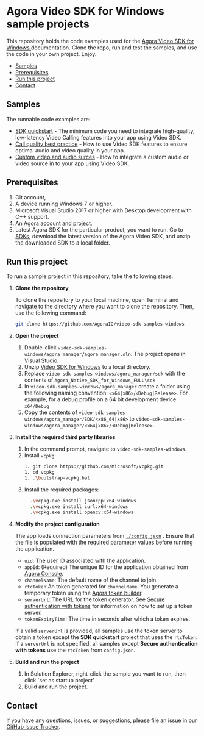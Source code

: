 # Agora Video SDK for Windows sample projects

This repository holds the code examples used for the [Agora Video SDK for Windows ](https://docs.agora.io/en/video-calling/get-started/get-started-sdk?platform=windows) documentation. Clone the repo, run and test the samples, and use the code in your own project. Enjoy.

- [Samples](#samples)
- [Prerequisites](#prerequisites)
- [Run this project](#run-this-project)
- [Contact](#contact)

## Samples

The runnable code examples are:

- [SDK quickstart](./get_started/) - The minimum code you need to integrate high-quality, low-latency Video Calling features into your app using Video SDK.
- [Call quality best practice](./call_quality/) - How to use Video SDK features to ensure optimal audio and video quality in your app. 
- [Custom video and audio surces](./custom_audio_and_video/) - How to integrate a custom audio or video source in to your app using Video SDK.

## Prerequisites
1. Git account,
1. A device running Windows 7 or higher.
1. Microsoft Visual Studio 2017 or higher with Desktop development with C++ support.
1. An [Agora account and project](https://console.agora.io/projects).
1. Latest Agora SDK for the particular product, you want to run.  Go to [SDKs](https://docs.agora.io/en/sdks?platform=windows), download the latest version of the Agora Video SDK, and unzip the downloaded SDK to a local folder.  

## Run this project

To run a sample project in this repository, take the following steps:

1. **Clone the repository**

   To clone the repository to your local machine, open Terminal and navigate to the directory where you want to clone the repository. Then, use the following command:

    ```bash
    git clone https://github.com/AgoraIO/video-sdk-samples-windows
    ```

1. **Open the project**
   1. Double-click `video-sdk-samples-windows/agora_manager/agora_manager.sln`. The project opens in Visual Studio.
   1. Unzip [Video SDK for Windows](https://docs.agora.io/en/sdks?platform=windows) to a local directory.  
   1. Replace `video-sdk-samples-windows/agora_manager/sdk` with the contents of 
      `Agora_Native_SDK_for_Windows_FULL\sdk`
   1. In `video-sdk-samples-windows/agora_manager` create a folder using the following naming convention: `<x64|x86>`/`<Debug|Release>`. For example, for a debug profile on a 64 bit development device: `x64/Debug` 
   1. Copy the contents of `video-sdk-samples-windows/agora_manager/SDK/<x86_64|x86>` to `video-sdk-samples-windows/agora_manager/<x64|x86>/<Debug|Release>`.
   
1. **Install the required third party libraries**

   1. In the command prompt, navigate to `video-sdk-samples-windows`. 
   1. Install `vcpkg`: 
      ```bash
      1. git clone https://github.com/Microsoft/vcpkg.git
      1. cd vcpkg
      1. .\bootstrap-vcpkg.bat
      ```  
   1. Install the required packages:
      ```bash
        .\vcpkg.exe install jsoncpp:x64-windows
        .\vcpkg.exe install curl:x64-windows
        .\vcpkg.exe install opencv:x64-windows
      ```

1. **Modify the project configuration**

   The app loads connection parameters from [`./config.json`](./config.json)
   . Ensure that the file is populated with the required parameter values before running the application.

    - `uid`: The user ID associated with the application.
    - `appId`: (Required) The unique ID for the application obtained from [Agora Console](https://console.agora.io). 
    - `channelName`: The default name of the channel to join.
    - `rtcToken`:An token generated for `channelName`. You generate a temporary token using the [Agora token builder](https://agora-token-generator-demo.vercel.app/).
    - `serverUrl`: The URL for the token generator. See [Secure authentication with tokens](authentication-workflow) for information on how to set up a token server.
    - `tokenExpiryTime`: The time in seconds after which a token expires.

    If a valid `serverUrl` is provided, all samples use the token server to obtain a token except the **SDK quickstart** project that uses the `rtcToken`. If a `serverUrl` is not specified, all samples except **Secure authentication with tokens** use the `rtcToken` from `config.json`.

1. **Build and run the project**

   1. In Solution Explorer, right-click the sample you want to run, then click `set as startup project'
   1. Build and run the project. 

## Contact

If you have any questions, issues, or suggestions, please file an issue in our [GitHub Issue Tracker](https://github.com/AgoraIO/video-sdk-samples-windows/issues).
